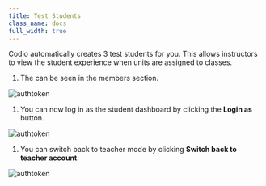 ```yaml
---
title: Test Students
class_name: docs
full_width: true
---
```


Codio automatically creates 3 test students for you. This allows instructors to view the student experience when units are assigned to classes.


1.  The can be seen in the members section.

<img alt="authtoken" src="/img/docs/class_administration/createanorganization/org_teams.png" class="simple"/>

1.  You can now log in as the student dashboard by clicking the **Login as** button.

<img alt="authtoken" src="/img/docs/class_administration/createanorganization/studentlogin.png" class="simple"/>

1.  You can switch back to teacher mode by clicking **Switch back to teacher account**.

<img alt="authtoken" src="/img/docs/class_administration/createanorganization/test-student-view.png" class="simple"/>
